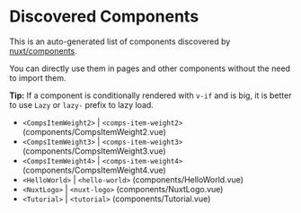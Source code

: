# Discovered Components

This is an auto-generated list of components discovered by [nuxt/components](https://github.com/nuxt/components).

You can directly use them in pages and other components without the need to import them.

**Tip:** If a component is conditionally rendered with `v-if` and is big, it is better to use `Lazy` or `lazy-` prefix to lazy load.

- `<CompsItemWeight2>` | `<comps-item-weight2>` (components/CompsItemWeight2.vue)
- `<CompsItemWeight3>` | `<comps-item-weight3>` (components/CompsItemWeight3.vue)
- `<CompsItemWeight4>` | `<comps-item-weight4>` (components/CompsItemWeight4.vue)
- `<HelloWorld>` | `<hello-world>` (components/HelloWorld.vue)
- `<NuxtLogo>` | `<nuxt-logo>` (components/NuxtLogo.vue)
- `<Tutorial>` | `<tutorial>` (components/Tutorial.vue)
